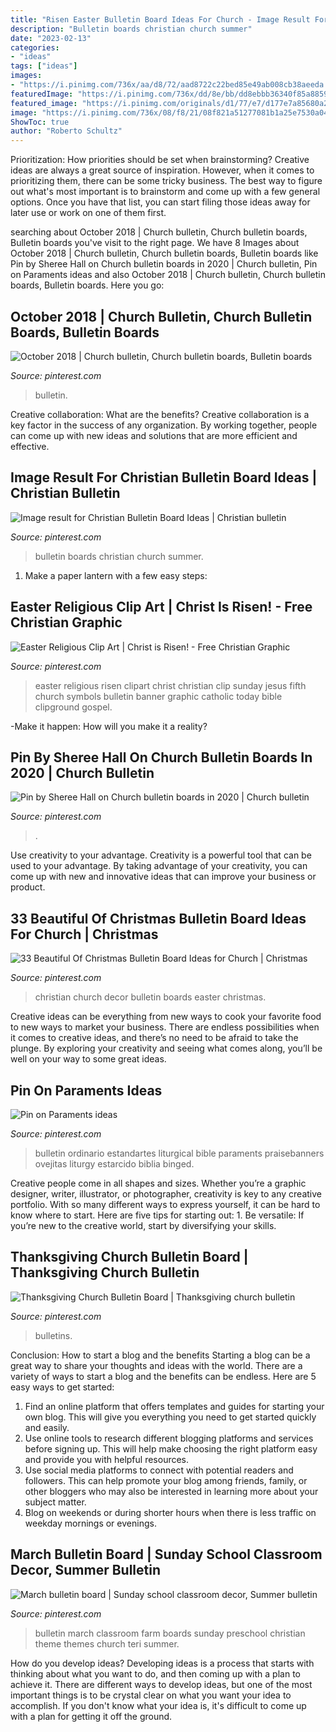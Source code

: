 ```yaml
---
title: "Risen Easter Bulletin Board Ideas For Church - Image Result For Christian Bulletin Board Ideas"
description: "Bulletin boards christian church summer"
date: "2023-02-13"
categories:
- "ideas"
tags: ["ideas"]
images:
- "https://i.pinimg.com/736x/aa/d8/72/aad8722c22bed85e49ab008cb38aeeda.jpg"
featuredImage: "https://i.pinimg.com/736x/dd/8e/bb/dd8ebbb36340f85a885961c7e30a9f93.jpg"
featured_image: "https://i.pinimg.com/originals/d1/77/e7/d177e7a85680a2849e3f39d1bf6be355.jpg"
image: "https://i.pinimg.com/736x/08/f8/21/08f821a51277081b1a25e7530a044074--church-bulletin-boards-church-bulletins.jpg"
ShowToc: true
author: "Roberto Schultz"
---
```



Prioritization: How priorities should be set when brainstorming?
Creative ideas are always a great source of inspiration. However, when it comes to prioritizing them, there can be some tricky business. The best way to figure out what's most important is to brainstorm and come up with a few general options. Once you have that list, you can start filing those ideas away for later use or work on one of them first.

	

		
searching about October 2018 | Church bulletin, Church bulletin boards, Bulletin boards you've visit to the right page. We have 8 Images about October 2018 | Church bulletin, Church bulletin boards, Bulletin boards like Pin by Sheree Hall on Church bulletin boards in 2020 | Church bulletin, Pin on Paraments ideas and also October 2018 | Church bulletin, Church bulletin boards, Bulletin boards. Here you go:
		
    
## October 2018 | Church Bulletin, Church Bulletin Boards, Bulletin Boards

<img loading=lazy src="https://i.pinimg.com/originals/54/f7/bb/54f7bb4a9d8edf6c2c739e6b4dd11654.jpg" onerror="this.onerror=null;this.src='https://tse2.mm.bing.net/th?id=OIP.4UZ2p6zYcG6ty6z6b0rwDAHaJ4&amp;pid=15.1';" alt="October 2018 | Church bulletin, Church bulletin boards, Bulletin boards">

_Source: pinterest.com_

>bulletin. 

	

Creative collaboration: What are the benefits?
Creative collaboration is a key factor in the success of any organization. By working together, people can come up with new ideas and solutions that are more efficient and effective.

    
## Image Result For Christian Bulletin Board Ideas | Christian Bulletin

<img loading=lazy src="https://i.pinimg.com/736x/aa/d8/72/aad8722c22bed85e49ab008cb38aeeda.jpg" onerror="this.onerror=null;this.src='https://tse3.mm.bing.net/th?id=OIP.-rOYYrlT30kbPSEm7QV5ZAHaJ3&amp;pid=15.1';" alt="Image result for Christian Bulletin Board Ideas | Christian bulletin">

_Source: pinterest.com_

>bulletin boards christian church summer. 

	

1. Make a paper lantern with a few easy steps:

    
## Easter Religious Clip Art | Christ Is Risen! - Free Christian Graphic

<img loading=lazy src="https://s-media-cache-ak0.pinimg.com/736x/39/30/8f/39308f643384936deddfa14613d4a1ac.jpg" onerror="this.onerror=null;this.src='https://tse1.mm.bing.net/th?id=OIP.3NmwI3fgZkH7bVtVRUjlqAHaFT&amp;pid=15.1';" alt="Easter Religious Clip Art | Christ is Risen! - Free Christian Graphic">

_Source: pinterest.com_

>easter religious risen clipart christ christian clip sunday jesus fifth church symbols bulletin banner graphic catholic today bible clipground gospel. 

	

-Make it happen: How will you make it a reality?

    
## Pin By Sheree Hall On Church Bulletin Boards In 2020 | Church Bulletin

<img loading=lazy src="https://i.pinimg.com/originals/37/54/68/3754687632be9e1318bce606312592cb.jpg" onerror="this.onerror=null;this.src='https://tse2.mm.bing.net/th?id=OIP.0OVfiUgosvzvORuebJxb7AHaJ4&amp;pid=15.1';" alt="Pin by Sheree Hall on Church bulletin boards in 2020 | Church bulletin">

_Source: pinterest.com_

>. 

	

Use creativity to your advantage.
Creativity is a powerful tool that can be used to your advantage. By taking advantage of your creativity, you can come up with new and innovative ideas that can improve your business or product.

    
## 33 Beautiful Of Christmas Bulletin Board Ideas For Church | Christmas

<img loading=lazy src="https://i.pinimg.com/736x/dd/8e/bb/dd8ebbb36340f85a885961c7e30a9f93.jpg" onerror="this.onerror=null;this.src='https://tse1.mm.bing.net/th?id=OIP.dxy2FUfCRYIIc87_bXutegHaJ4&amp;pid=15.1';" alt="33 Beautiful Of Christmas Bulletin Board Ideas for Church | Christmas">

_Source: pinterest.com_

>christian church decor bulletin boards easter christmas. 

	

Creative ideas can be everything from new ways to cook your favorite food to new ways to market your business. There are endless possibilities when it comes to creative ideas, and there’s no need to be afraid to take the plunge. By exploring your creativity and seeing what comes along, you’ll be well on your way to some great ideas.

    
## Pin On Paraments Ideas

<img loading=lazy src="https://i.pinimg.com/originals/d3/7d/7d/d37d7d2e1869dd2217eb207b45be8ead.jpg" onerror="this.onerror=null;this.src='https://tse2.mm.bing.net/th?id=OIP.ovSNsZDNivgc10HCEBk4PgHaJ4&amp;pid=15.1';" alt="Pin on Paraments ideas">

_Source: pinterest.com_

>bulletin ordinario estandartes liturgical bible paraments praisebanners ovejitas liturgy estarcido biblia binged. 

	

Creative people come in all shapes and sizes. Whether you’re a graphic designer, writer, illustrator, or photographer, creativity is key to any creative portfolio. With so many different ways to express yourself, it can be hard to know where to start. Here are five tips for starting out: 1. Be versatile: If you’re new to the creative world, start by diversifying your skills.

    
## Thanksgiving Church Bulletin Board | Thanksgiving Church Bulletin

<img loading=lazy src="https://i.pinimg.com/736x/08/f8/21/08f821a51277081b1a25e7530a044074--church-bulletin-boards-church-bulletins.jpg" onerror="this.onerror=null;this.src='https://tse4.mm.bing.net/th?id=OIP.omUX8R88Oyv1YQ9R9HLz8wHaFj&amp;pid=15.1';" alt="Thanksgiving Church Bulletin Board | Thanksgiving church bulletin">

_Source: pinterest.com_

>bulletins. 

	

Conclusion: How to start a blog and the benefits
Starting a blog can be a great way to share your thoughts and ideas with the world. There are a variety of ways to start a blog and the benefits can be endless. Here are 5 easy ways to get started:
1. Find an online platform that offers templates and guides for starting your own blog. This will give you everything you need to get started quickly and easily.
2. Use online tools to research different blogging platforms and services before signing up. This will help make choosing the right platform easy and provide you with helpful resources.
3. Use social media platforms to connect with potential readers and followers. This can help promote your blog among friends, family, or other bloggers who may also be interested in learning more about your subject matter.
4. Blog on weekends or during shorter hours when there is less traffic on weekday mornings or evenings.

    
## March Bulletin Board | Sunday School Classroom Decor, Summer Bulletin

<img loading=lazy src="https://i.pinimg.com/originals/d1/77/e7/d177e7a85680a2849e3f39d1bf6be355.jpg" onerror="this.onerror=null;this.src='https://tse4.mm.bing.net/th?id=OIP.PK4vEzrcYhEpNdykNnqBCgHaFj&amp;pid=15.1';" alt="March bulletin board | Sunday school classroom decor, Summer bulletin">

_Source: pinterest.com_

>bulletin march classroom farm boards sunday preschool christian theme themes church teri summer. 

	

How do you develop ideas?
Developing ideas is a process that starts with thinking about what you want to do, and then coming up with a plan to achieve it. There are different ways to develop ideas, but one of the most important things is to be crystal clear on what you want your idea to accomplish. If you don't know what your idea is, it's difficult to come up with a plan for getting it off the ground.

